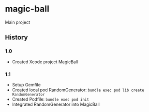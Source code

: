 # magic-ball
Main project

## History

### 1.0
- Created Xcode project MagicBall

### 1.1
- Setup Gemfile
- Created local pod RandomGenerator: `bundle exec pod lib create RandomGenerator`
- Created Podfile: `bundle exec pod init`
- Integrated RandomGenerator into MagicBall

